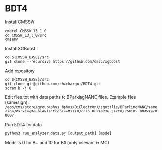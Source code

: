 # BDT4 
Install CMSSW
```
cmsrel CMSSW_13_1_0
cd CMSSW_13_1_0/src
cmsenv
```

Install XGBoost 
```
cd ${CMSSW_BASE}/src
git clone --recursive https://github.com/dmlc/xgboost
```

Add repository 
```
cd ${CMSSW_BASE}/src
git clone git@github.com:shachargot/BDT4.git
scram b -j 8
```

Edit files.txt with data paths to BParkingNANO files. Example files (samesign):
`/eos/cms/store/group/phys_bphys/DiElectronX/sgottlie/BParkingNANO/samesign/ParkingDoubleElectronLowMass0/crab_Run2022G_part0/250105_084529/0000/`

Run BDT4 for data
```
python3 run_analyzer_data.py [output_path] [mode]
```

Mode is 0 for B+ and 10 for B0 (only relevant in MC)
